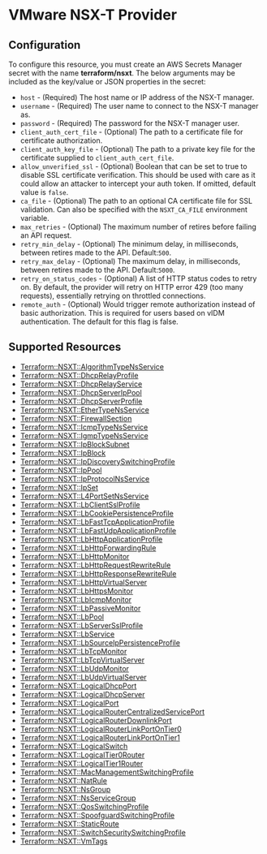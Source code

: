 # VMware NSX-T Provider

## Configuration

To configure this resource, you must create an AWS Secrets Manager secret with the name **terraform/nsxt**. The below arguments may be included as the key/value or JSON properties in the secret:

* `host` - (Required) The host name or IP address of the NSX-T manager.
* `username` - (Required) The user name to connect to the NSX-T manager as.
* `password` - (Required) The password for the NSX-T manager user.
* `client_auth_cert_file` - (Optional) The path to a certificate file for
  certificate authorization.
* `client_auth_key_file` - (Optional) The path to a private key file for the
  certificate supplied to `client_auth_cert_file`.
* `allow_unverified_ssl` - (Optional) Boolean that can be set to true to disable
  SSL certificate verification. This should be used with care as it could allow
  an attacker to intercept your auth token. If omitted, default value is
  `false`.
* `ca_file` - (Optional) The path to an optional CA certificate file for SSL
  validation. Can also be specified with the `NSXT_CA_FILE` environment
  variable.
* `max_retries` - (Optional) The maximum number of retires before failing an API
  request.
* `retry_min_delay` - (Optional) The minimum delay, in milliseconds, between
  retires made to the API. Default:`500`.
* `retry_max_delay` - (Optional) The maximum delay, in milliseconds, between
  retires made to the API. Default:`5000`.
* `retry_on_status_codes` - (Optional) A list of HTTP status codes to retry on.
  By default, the provider will retry on HTTP error 429 (too many requests),
  essentially retrying on throttled connections.
* `remote_auth` - (Optional) Would trigger remote authorization instead of basic
  authorization. This is required for users based on vIDM authentication.
  The default for this flag is false.


## Supported Resources

* [Terraform::NSXT::AlgorithmTypeNsService](AlgorithmTypeNsService.md)
* [Terraform::NSXT::DhcpRelayProfile](DhcpRelayProfile.md)
* [Terraform::NSXT::DhcpRelayService](DhcpRelayService.md)
* [Terraform::NSXT::DhcpServerIpPool](DhcpServerIpPool.md)
* [Terraform::NSXT::DhcpServerProfile](DhcpServerProfile.md)
* [Terraform::NSXT::EtherTypeNsService](EtherTypeNsService.md)
* [Terraform::NSXT::FirewallSection](FirewallSection.md)
* [Terraform::NSXT::IcmpTypeNsService](IcmpTypeNsService.md)
* [Terraform::NSXT::IgmpTypeNsService](IgmpTypeNsService.md)
* [Terraform::NSXT::IpBlockSubnet](IpBlockSubnet.md)
* [Terraform::NSXT::IpBlock](IpBlock.md)
* [Terraform::NSXT::IpDiscoverySwitchingProfile](IpDiscoverySwitchingProfile.md)
* [Terraform::NSXT::IpPool](IpPool.md)
* [Terraform::NSXT::IpProtocolNsService](IpProtocolNsService.md)
* [Terraform::NSXT::IpSet](IpSet.md)
* [Terraform::NSXT::L4PortSetNsService](L4PortSetNsService.md)
* [Terraform::NSXT::LbClientSslProfile](LbClientSslProfile.md)
* [Terraform::NSXT::LbCookiePersistenceProfile](LbCookiePersistenceProfile.md)
* [Terraform::NSXT::LbFastTcpApplicationProfile](LbFastTcpApplicationProfile.md)
* [Terraform::NSXT::LbFastUdpApplicationProfile](LbFastUdpApplicationProfile.md)
* [Terraform::NSXT::LbHttpApplicationProfile](LbHttpApplicationProfile.md)
* [Terraform::NSXT::LbHttpForwardingRule](LbHttpForwardingRule.md)
* [Terraform::NSXT::LbHttpMonitor](LbHttpMonitor.md)
* [Terraform::NSXT::LbHttpRequestRewriteRule](LbHttpRequestRewriteRule.md)
* [Terraform::NSXT::LbHttpResponseRewriteRule](LbHttpResponseRewriteRule.md)
* [Terraform::NSXT::LbHttpVirtualServer](LbHttpVirtualServer.md)
* [Terraform::NSXT::LbHttpsMonitor](LbHttpsMonitor.md)
* [Terraform::NSXT::LbIcmpMonitor](LbIcmpMonitor.md)
* [Terraform::NSXT::LbPassiveMonitor](LbPassiveMonitor.md)
* [Terraform::NSXT::LbPool](LbPool.md)
* [Terraform::NSXT::LbServerSslProfile](LbServerSslProfile.md)
* [Terraform::NSXT::LbService](LbService.md)
* [Terraform::NSXT::LbSourceIpPersistenceProfile](LbSourceIpPersistenceProfile.md)
* [Terraform::NSXT::LbTcpMonitor](LbTcpMonitor.md)
* [Terraform::NSXT::LbTcpVirtualServer](LbTcpVirtualServer.md)
* [Terraform::NSXT::LbUdpMonitor](LbUdpMonitor.md)
* [Terraform::NSXT::LbUdpVirtualServer](LbUdpVirtualServer.md)
* [Terraform::NSXT::LogicalDhcpPort](LogicalDhcpPort.md)
* [Terraform::NSXT::LogicalDhcpServer](LogicalDhcpServer.md)
* [Terraform::NSXT::LogicalPort](LogicalPort.md)
* [Terraform::NSXT::LogicalRouterCentralizedServicePort](LogicalRouterCentralizedServicePort.md)
* [Terraform::NSXT::LogicalRouterDownlinkPort](LogicalRouterDownlinkPort.md)
* [Terraform::NSXT::LogicalRouterLinkPortOnTier0](LogicalRouterLinkPortOnTier0.md)
* [Terraform::NSXT::LogicalRouterLinkPortOnTier1](LogicalRouterLinkPortOnTier1.md)
* [Terraform::NSXT::LogicalSwitch](LogicalSwitch.md)
* [Terraform::NSXT::LogicalTier0Router](LogicalTier0Router.md)
* [Terraform::NSXT::LogicalTier1Router](LogicalTier1Router.md)
* [Terraform::NSXT::MacManagementSwitchingProfile](MacManagementSwitchingProfile.md)
* [Terraform::NSXT::NatRule](NatRule.md)
* [Terraform::NSXT::NsGroup](NsGroup.md)
* [Terraform::NSXT::NsServiceGroup](NsServiceGroup.md)
* [Terraform::NSXT::QosSwitchingProfile](QosSwitchingProfile.md)
* [Terraform::NSXT::SpoofguardSwitchingProfile](SpoofguardSwitchingProfile.md)
* [Terraform::NSXT::StaticRoute](StaticRoute.md)
* [Terraform::NSXT::SwitchSecuritySwitchingProfile](SwitchSecuritySwitchingProfile.md)
* [Terraform::NSXT::VmTags](VmTags.md)